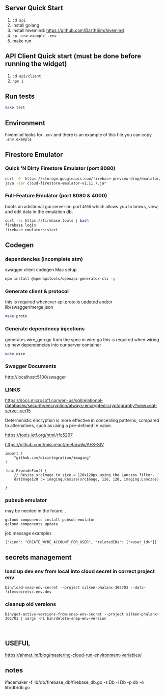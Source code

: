 ## Server Quick Start
1. `cd api`
2. install golang
3. install hivemind: https://github.com/DarthSim/hivemind
4. `cp .env.example .env`
5. make run


## API Client Quick start (must be done before running the widget)
1. `cd api/client`
2. `npm i`

## Run tests

```bash
make test

```

## Environment

hivemind looks for `.env` and there is an example of this file you can copy `.env.example`

## Firestore Emulator

### Quick 'N Dirty Firestore Emulator (port 8080)
```bash
curl -O  https://storage.googleapis.com/firebase-preview-drop/emulator/cloud-firestore-emulator-v1.11.7.jar
java -jar cloud-firestore-emulator-v1.11.7.jar
```

### Full-Feature Emulator (port 8080 & 4000)
boots an additional gui server on port `4000` which allows you to brows, view, and edit data in the emulation db.
```bash
curl -sL https://firebase.tools | bash
firebase login
firebase emulators:start
```


## Codegen

### dependencies (incomplete atm)
swagger client codegen Mac setup
```bash
npm install @openapitools/openapi-generator-cli -g
```

### Generate client & protocol
this is required whenever api.proto is updated and/or lib/swagger/merge.json
```bash
make proto
```

### Generate dependency injections
generates wire_gen.go from the spec in wire.go
this is required when wiring up new dependencies into our server container
```bash
make wire
```
### Swagger Documents
http://localhost:5100/swagger

### LINKS
https://docs.microsoft.com/en-us/sql/relational-databases/security/encryption/always-encrypted-cryptography?view=sql-server-ver15

Deterministic encryption is more effective in concealing patterns, compared to alternatives, such as using a pre-defined IV value.


https://tools.ietf.org/html/rfc5297

https://github.com/miscreant/meta/wiki/AES-SIV



```
import (
	"github.com/disintegration/imaging"
)

func ProvideFoo() {
	// Resize srcImage to size = 128x128px using the Lanczos filter.
	dstImage128 := imaging.Resize(srcImage, 128, 128, imaging.Lanczos)

}

```

### pubsub emulator
may be needed in the future...

```
gcloud components install pubsub-emulator
gcloud components update
```

job message examples

```
{"kind": "CREATE_WYRE_ACCOUNT_FOR_USER", "relatedIDs": ["<user_id>"]}
```


## secrets management

### load up dev env from local into cloud secret in correct project env

```
bin/load-snap-env-secret --project silken-phalanx-305703 --data-file=secrets/.env.dev
```

### cleanup old versions
```
bin/get-active-versions-from-snap-env-secret --project silken-phalanx-305703 | xargs -n1 bin/delete-snap-env-version
```

.

## USEFUL


https://ahmet.im/blog/mastering-cloud-run-environment-variables/

## notes

ifacemaker -f lib/db/firebase_db/firebase_db.go -s Db -i Db -p db -o lib/db/db.go
